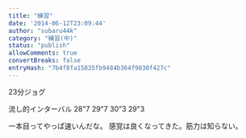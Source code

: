 ```yaml
---
title: "練習"
date: '2014-06-12T23:09:44'
author: "subaru44k"
category: "練習(中)"
status: "publish"
allowComments: true
convertBreaks: false
entryHash: "7b4f8fa15835fb9484b364f9830f427c"
---
```

23分ジョグ

流し的インターバル
28"7
29"7
30"3
29"3

一本目ってやっぱ速いんだな。
感覚は良くなってきた。筋力は知らない。

